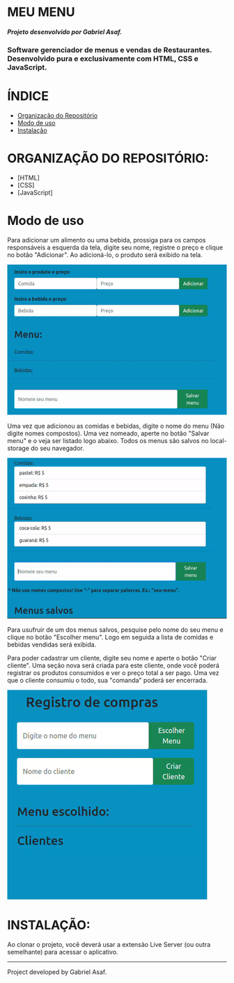 # MEU MENU

##### Projeto desenvolvido por Gabriel Asaf. 
### Software gerenciador de menus e vendas de Restaurantes. Desenvolvido pura e exclusivamente com HTML, CSS e JavaScript.

# ÍNDICE

<!--ts-->
   * [Organização do Repositório](#organização-do-repositório)
   * [Modo de uso](#modo-de-uso)
   * [Instalação](#instalacao)
<!--te-->

# ORGANIZAÇÃO DO REPOSITÓRIO: 

<!--ts-->
  * [HTML]
  * [CSS]
  * [JavaScript]
<!--te-->

# Modo de uso

Para adicionar um alimento ou uma bebida, prossiga para os campos responsáveis a esquerda da tela, digite seu nome, registre o preço e clique no botão "Adicionar". Ao adicioná-lo, o produto será exibido na tela.

![Demonstrativo de adição de comida e bebida](myMenu/images/adiciona-comida-bebida.gif)

Uma vez que adicionou as comidas e bebidas, digite o nome do menu (Não digite nomes compostos). Uma vez nomeado, aperte no botão "Salvar menu" e o veja ser listado logo abaixo. Todos os menus são salvos no local-storage do seu navegador.

![Salva um menu](myMenu/images/salva-menu.gif)

Para usufruir de um dos menus salvos, pesquise pelo nome do seu menu e clique no botão "Escolher menu". Logo em seguida a lista de comidas e bebidas vendidas será exibida. 

Para poder cadastrar um cliente, digite seu nome e aperte o botão "Criar cliente". Uma seção nova será criada para este cliente, onde você poderá registrar os produtos consumidos e ver o preço total a ser pago. Uma vez que o cliente consumiu o todo, sua "comanda" poderá ser encerrada.

![Gerenciar vendas](myMenu/images/gerenciar-menu-atual.gif)


# INSTALAÇÃO: 

Ao clonar o projeto, você deverá usar a extensão Live Server (ou outra semelhante) para acessar o aplicativo.

____________________________________________________________________________

Project developed by Gabriel Asaf.


